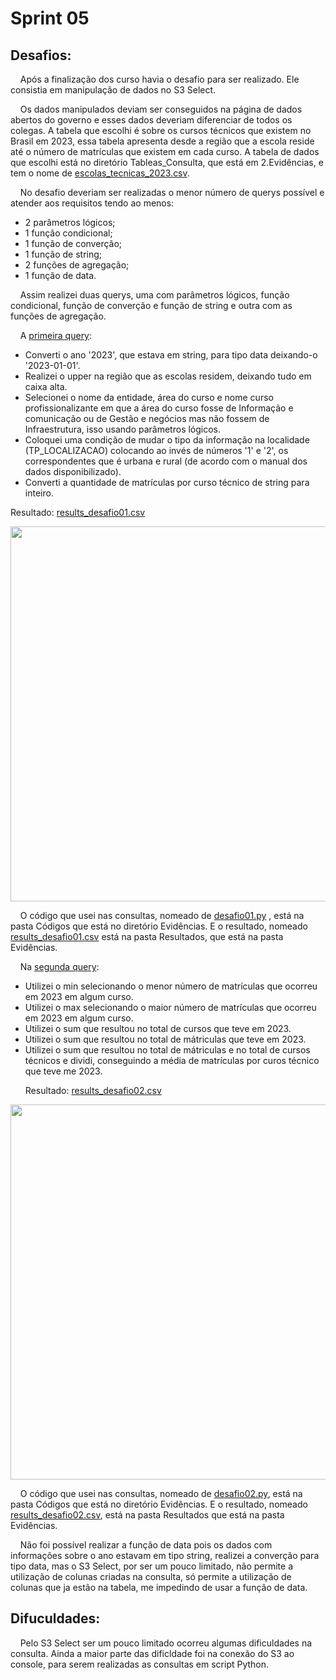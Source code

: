 # Sprint 05
## Desafios:
&nbsp;&nbsp;&nbsp; Após a finalização dos curso havia o desafio para ser realizado. Ele consistia em manipulação de dados no S3 Select. <p>
&nbsp;&nbsp;&nbsp; Os dados manipulados deviam ser conseguidos na página de dados abertos do governo e esses dados deveriam diferenciar de todos os colegas. A tabela que escolhi é sobre os cursos técnicos que existem no Brasil em 2023, essa tabela apresenta desde a região que a escola reside até o número de matrículas que existem em cada curso. A tabela de dados que escolhi está no diretório Tableas_Consulta, que está em 2.Evidências, e tem o nome de [escolas_tecnicas_2023.csv](https://github.com/rehbeinp/EstagioC_UOL/tree/main/Sprint05/Evid%C3%AAncias/Tabela_Consulta). <p>
&nbsp;&nbsp;&nbsp; No desafio deveriam ser realizadas o menor número de querys possível e atender aos requisitos tendo ao menos:
* 2 parâmetros lógicos;
* 1 função condicional;
* 1 função de converção;
* 1 função de string;
* 2 funções de agregação;
* 1 função de data.
<p>
&nbsp;&nbsp;&nbsp; Assim realizei duas querys, uma com parâmetros lógicos, função condicional, função de converção e função de string e outra com as funções de agregação. <p> 

&nbsp;&nbsp;&nbsp; A [primeira query](https://github.com/rehbeinp/EstagioC_UOL/blob/main/Sprint05/Evid%C3%AAncias/desafio01.py):
- Converti o ano '2023', que estava em string, para tipo data deixando-o '2023-01-01'.
- Realizei o upper na região que as escolas residem, deixando tudo em caixa alta.
- Selecionei o nome da entidade, área do curso e nome curso profissionalizante em que a área do curso fosse de Informação e comunicação ou de Gestão e negócios mas não fossem de Infraestrutura, isso usando parâmetros lógicos.
- Coloquei uma condição de mudar o tipo da informação na localidade (TP_LOCALIZACAO) colocando ao invés de números '1' e '2', os correspondentes que é urbana e rural (de acordo com o manual dos dados disponibilizado).
- Converti a quantidade de matrículas por curso técnico de string para inteiro.

Resultado: [results_desafio01.csv](https://github.com/rehbeinp/EstagioC_UOL/blob/main/Sprint05/Evid%C3%AAncias/results_desafio01.csv)

<img src=../Evidências/img_desafio01.png width=600>

&nbsp;&nbsp;&nbsp; O código que usei nas consultas, nomeado de [desafio01.py](https://github.com/rehbeinp/EstagioC_UOL/blob/main/Sprint05/Evid%C3%AAncias/desafio01.py) , está na pasta Códigos que está no diretório Evidências. E o resultado, nomeado  [results_desafio01.csv](https://github.com/rehbeinp/EstagioC_UOL/blob/main/Sprint05/Evid%C3%AAncias/results_desafio01.csv) está na pasta Resultados, que está na pasta Evidências.

&nbsp;&nbsp;&nbsp; Na [segunda query](https://github.com/rehbeinp/EstagioC_UOL/blob/main/Sprint05/Evid%C3%AAncias/desafio02.py):

- Utilizei o min selecionando o menor número de matrículas que ocorreu em 2023 em algum curso.
- Utilizei o max selecionando o maior número de matrículas que ocorreu em 2023 em algum curso.
- Utilizei o sum que resultou no total de cursos que teve em 2023.
- Utilizei o sum que resultou no total de mátriculas que teve em 2023.
- Utilizei o sum que resultou no total de mátriculas e no total de cursos técnicos e dividi, conseguindo a média de matrículas por curos técnico que teve me 2023.<p>
Resultado: [results_desafio02.csv](https://github.com/rehbeinp/EstagioC_UOL/blob/main/Sprint05/Evid%C3%AAncias/results_desafio02.csv)

<img src=../Evidências/img_desafio02.png width=600>

&nbsp;&nbsp;&nbsp; O código que usei nas consultas, nomeado de [desafio02.py](https://github.com/rehbeinp/EstagioC_UOL/blob/main/Sprint05/Evid%C3%AAncias/desafio02.py), está na pasta Códigos que está no diretório Evidências. E o resultado, nomeado [results_desafio02.csv](https://github.com/rehbeinp/EstagioC_UOL/blob/main/Sprint05/Evid%C3%AAncias/results_desafio02.csv), está na pasta Resultados que está na pasta Evidências. 

&nbsp;&nbsp;&nbsp; Não foi possível realizar a função de data pois os dados com informações sobre o ano estavam em tipo string, realizei a converção para tipo data, mas o S3 Select, por ser um pouco limitado, não permite a utilização de colunas criadas na consulta, só permite a utilização de colunas que ja estão na tabela, me impedindo de usar a função de data.

## Difuculdades:
&nbsp;&nbsp;&nbsp; Pelo S3 Select ser um pouco limitado ocorreu algumas dificuldades na consulta. Ainda a maior parte das dificldade foi na conexão do S3 ao console, para serem realizadas as consultas em script Python.